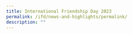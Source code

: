 ```yaml
---
title: International Friendship Day 2023
permalink: /ifd/news-and-highlights/permalink/
description: ""
---
```

